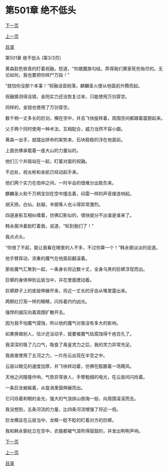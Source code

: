 <h1>第501章     绝不低头</h1>
            <div><p><a href="./1503_%E7%AC%AC502%E7%AB%A0_%E6%97%A5%E6%9C%88%E6%B1%A0.md">下一页</a></p><p><a href="./1501_%E7%AC%AC501%E7%AB%A0_%E7%BB%9D%E4%B8%8D%E4%BD%8E%E5%A4%B4.md">上一页</a></p><p><a href="../">目录</a></p></div>
            <div><p>第501章     绝不低头 (第3/3页)</p><p>黄森脸色铁青的盯着祝融，怒道，“你跟魔族勾结，弄得我们黄家死伤殆尽的。无论如何，我也要把你碎尸万段！”</p><p>“就怕你没那个本事！”祝融话音刚落，麒麟圣火便从他面前升腾而起。</p><p>祝融猜测得没错，金阳实力还没恢复过来，只能使用万剑穿空。</p><p>同样的，金锐也使用了万剑穿空。</p><p>数千柄一丈多长的巨剑，横在空中，并且飞快旋转着，周围空间都跟着震颤起来。</p><p>父子两个同时使用一种术法，互相配合，威力当然不容小觑。</p><p>黄森一出手，就摆出拼命的架势来，石块稳稳的浮在他面前。</p><p>上面仿佛承载着一座大山的力量似的。</p><p>他们三个并肩站在一起，盯着对面的祝融。</p><p>不远处，祝炎彬和金航已经动起手来。</p><p>他们两个实力在伯仲之间，一时半会的很难分出胜负来。</p><p>麒麟圣火和千万柄宝剑在空中撞击着，闷雷一样的声音接连响起。</p><p>胡天扬，白仙，赵越，辛朗等人也斗得异常激烈。</p><p>四道身影互相纠缠着，仿佛幻影似的，很快就分不出谁是谁来了。</p><p>韩永弼冷着脸盯着我，说道，“轮到我们了！”</p><p>我点点头。</p><p>“你很了不起，能让我看在眼里的人不多，不过你算一个！”韩永弼淡淡的说道。</p><p>他手臂挥动，浓重的魔气在他面前翻滚着。</p><p>那些魔气汇聚到一起，一条身长将近数十丈，全身乌黑的巨蟒浮现而出。</p><p>巨蟒的身体伸到云层当中，并在里面搅动着。</p><p>巨蟒脖子上的皮层伸展开来，将近一丈长的牙齿从嘴里露出来。</p><p>两颗红灯笼一样的眼睛，闪烁着灼灼凶光。</p><p>强悍的威压向着周围扩散开去。</p><p>因为我不怕魔气侵蚀，所以他的魔气对我没有多大的影响。</p><p>如果换做别人，估计还没动手，就要被魔气给腐蚀得千疮百孔了。</p><p>我深深的吸了几口气，吸食了禹皇灵力之后，我的灵力异常充足。</p><p>我直接使用了五河之力，一片彤云出现在半空之中。</p><p>云层以眼见的速度加厚，并飞快转动着，仿佛在酝酿着一场飓风。</p><p>天地之间隆隆作响，气势异常骇人，手臂粗细的电光，在云层间闪烁着。</p><p>一条巨龙蜿蜒着，从旋涡里面伸展而出。</p><p>它闪烁着刺眼的金光，强大的气浪排山倒海一般，向周围滚滚而去。</p><p>我没想到，五条河流的力量，比四条河流增强了将近一倍。</p><p>巨龙横亘在云层当中，龙睛一眨不眨的盯着对方的巨蟒。</p><p>我和韩永弼屹立在空中，衣服都被气浪吹得鼓鼓的，并发出咧咧声响。</p></div>
            <div><p><a href="./1503_%E7%AC%AC502%E7%AB%A0_%E6%97%A5%E6%9C%88%E6%B1%A0.md">下一页</a></p><p><a href="./1501_%E7%AC%AC501%E7%AB%A0_%E7%BB%9D%E4%B8%8D%E4%BD%8E%E5%A4%B4.md">上一页</a></p><p><a href="../">目录</a></p></div>